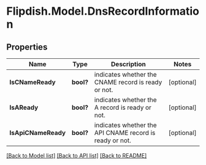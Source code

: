 # Flipdish.Model.DnsRecordInformation
## Properties

Name | Type | Description | Notes
------------ | ------------- | ------------- | -------------
**IsCNameReady** | **bool?** | indicates whether the CNAME record is ready or not. | [optional] 
**IsAReady** | **bool?** | indicates whether the A record is ready or not. | [optional] 
**IsApiCNameReady** | **bool?** | indicates whether the API CNAME record is ready or not. | [optional] 

[[Back to Model list]](../README.md#documentation-for-models) [[Back to API list]](../README.md#documentation-for-api-endpoints) [[Back to README]](../README.md)

